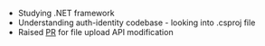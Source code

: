 - Studying .NET framework
- Understanding auth-identity codebase - looking into .csproj file
- Raised [PR](https://github.com/wayfair-shared/bulk-user-lock-service/pull/77) for file upload API modification